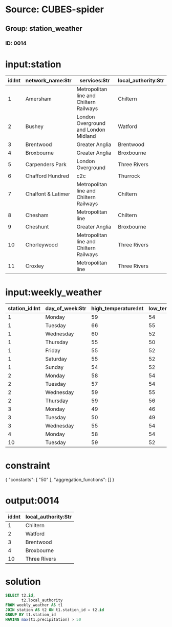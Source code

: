 # Source: CUBES-spider
## Group: station_weather
### ID: 0014

# input:station

| id:Int | network_name:Str | services:Str | local_authority:Str |
|---|---|---|---|
| 1 | Amersham | Metropolitan line and Chiltern Railways | Chiltern |
| 2 | Bushey | London Overground and London Midland | Watford |
| 3 | Brentwood | Greater Anglia | Brentwood |
| 4 | Broxbourne | Greater Anglia | Broxbourne |
| 5 | Carpenders Park | London Overground | Three Rivers |
| 6 | Chafford Hundred | c2c | Thurrock |
| 7 | Chalfont & Latimer | Metropolitan line and Chiltern Railways | Chiltern |
| 8 | Chesham | Metropolitan line | Chiltern |
| 9 | Cheshunt | Greater Anglia | Broxbourne |
| 10 | Chorleywood | Metropolitan line and Chiltern Railways | Three Rivers |
| 11 | Croxley | Metropolitan line | Three Rivers |

# input:weekly_weather

| station_id:Int | day_of_week:Str | high_temperature:Int | low_temperature:Int | precipitation:Dbl | wind_speed_mph:Int |
|---|---|---|---|---|---|
| 1 | Monday | 59 | 54 | 90.0 | 13 |
| 1 | Tuesday | 66 | 55 | 20.0 | 12 |
| 1 | Wednesday | 60 | 52 | 10.0 | 14 |
| 1 | Thursday | 55 | 50 | 30.0 | 13 |
| 1 | Friday | 55 | 52 | 50.0 | 17 |
| 1 | Saturday | 55 | 52 | 50.0 | 14 |
| 1 | Sunday | 54 | 52 | 50.0 | 12 |
| 2 | Monday | 58 | 54 | 60.0 | 20 |
| 2 | Tuesday | 57 | 54 | 80.0 | 22 |
| 2 | Wednesday | 59 | 55 | 90.0 | 23 |
| 2 | Thursday | 59 | 56 | 70.0 | 24 |
| 3 | Monday | 49 | 46 | 30.0 | 10 |
| 3 | Tuesday | 50 | 49 | 50.0 | 9 |
| 3 | Wednesday | 55 | 54 | 60.0 | 8 |
| 4 | Monday | 58 | 54 | 70.0 | 7 |
| 10 | Tuesday | 59 | 52 | 90.0 | 22 |

# constraint

{
  "constants": [
    "50"
  ],
  "aggregation_functions": []
}

# output:0014

| id:Int | local_authority:Str |
|---|---|
| 1 | Chiltern |
| 2 | Watford |
| 3 | Brentwood |
| 4 | Broxbourne |
| 10 | Three Rivers |

# solution

```sql
SELECT t2.id,
       t2.local_authority
FROM weekly_weather AS t1
JOIN station AS t2 ON t1.station_id = t2.id
GROUP BY t1.station_id
HAVING max(t1.precipitation) > 50
```
